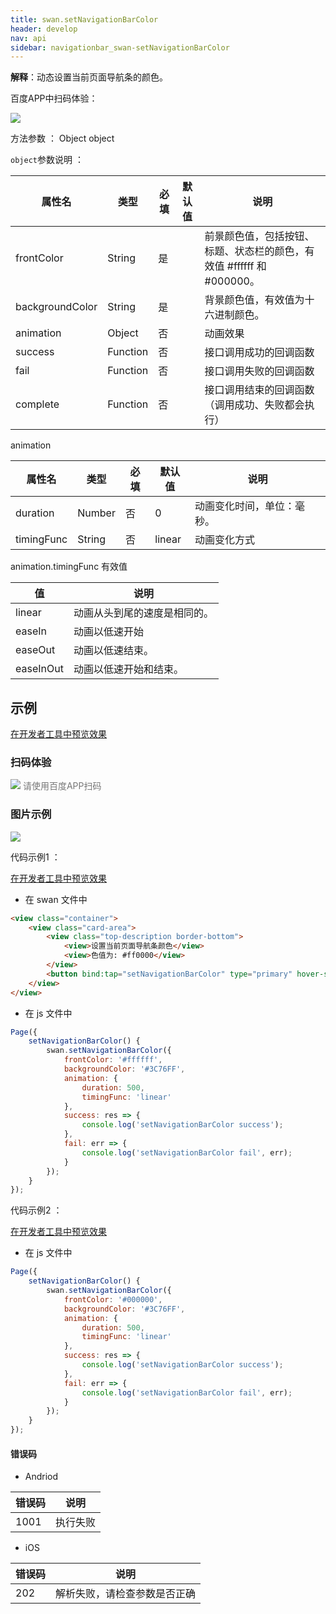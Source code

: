 ```yaml
---
title: swan.setNavigationBarColor
header: develop
nav: api
sidebar: navigationbar_swan-setNavigationBarColor
---
```


 
**解释**：动态设置当前页面导航条的颜色。

 百度APP中扫码体验： 

<img src=" https://b.bdstatic.com/miniapp/assets/images/doc_demo/setNavigationBarColor.png"  class="demo-qrcode-image" />

 方法参数 ： Object object

 `object`参数说明 ：

|属性名 |类型  |必填 | 默认值 |说明|
|---- | ---- | ---- | ----|----|
|frontColor | String|  是  | | 前景颜色值，包括按钮、标题、状态栏的颜色，有效值 #ffffff 和 #000000。|
|backgroundColor| String | 是  | | 背景颜色值，有效值为十六进制颜色。|
|animation  | Object  |否  | | 动画效果|
|success |Function  |  否 | |  接口调用成功的回调函数|
|fail|    Function |   否  | | 接口调用失败的回调函数|
|complete|    Function |   否   | |接口调用结束的回调函数（调用成功、失败都会执行）|

 animation 

|属性名 |类型  |必填 | 默认值 |说明|
|---- | ---- | ---- | ----|----|
| duration|Number | 否  |0|动画变化时间，单位：毫秒。|
|timingFunc|String | 否  |linear| 动画变化方式  |

 animation.timingFunc 有效值 

|值  | 说明|
| ---- |---- |
|linear|  动画从头到尾的速度是相同的。|
|easeIn | 动画以低速开始|
|easeOut |动画以低速结束。|
|easeInOut  | 动画以低速开始和结束。|

<!--  success返回参数说明 ：

|参数名 |类型  |说明|
|---- | ---- |---- |
|errMsg | String  |调用结果| -->

## 示例

<a href="swanide://fragment/dcaee8cc80556c6096c0f550d3292da41573018260749" title="在开发者工具中预览效果" target="_self">在开发者工具中预览效果</a>

### 扫码体验

<div class='scan-code-container'>
    <img src="https://b.bdstatic.com/miniapp/assets/images/doc_demo/abortDownloadFile.png" class="demo-qrcode-image" />
    <font color=#777 12px>请使用百度APP扫码</font>
</div>

###  图片示例  
<div class="m-doc-custom-examples">
    <div class="m-doc-custom-examples-correct">
        <img src="https://b.bdstatic.com/miniapp/image/setNavigationBarColor.gif">
    </div>
    <div class="m-doc-custom-examples-correct">
        <img src=" ">
    </div>
    <div class="m-doc-custom-examples-correct">
        <img src=" ">
    </div>     
</div>

 代码示例1 ：

<a href="swanide://fragment/dace5658a19b604ff4d62d0c760fb7351574136817988" title="在开发者工具中预览效果" target="_self">在开发者工具中预览效果</a>

* 在 swan 文件中

```html
<view class="container">
    <view class="card-area">
        <view class="top-description border-bottom">
            <view>设置当前页面导航条颜色</view>
            <view>色值为: #ff0000</view>
        </view>
        <button bind:tap="setNavigationBarColor" type="primary" hover-stop-propagation="true">点击设置</button>
    </view>
</view>
```

* 在 js 文件中

```js
Page({
    setNavigationBarColor() {
        swan.setNavigationBarColor({
            frontColor: '#ffffff',
            backgroundColor: '#3C76FF',
            animation: {
                duration: 500,
                timingFunc: 'linear'
            },
            success: res => {
                console.log('setNavigationBarColor success');
            },
            fail: err => {
                console.log('setNavigationBarColor fail', err);
            }
        });
    }
});
```

 代码示例2 ：

<a href="swanide://fragment/47a5315cec46d13b001064d0d919933d1575225061501" title="在开发者工具中预览效果" target="_self">在开发者工具中预览效果</a>

* 在 js 文件中

```js
Page({
    setNavigationBarColor() {
        swan.setNavigationBarColor({
            frontColor: '#000000',
            backgroundColor: '#3C76FF',
            animation: {
                duration: 500,
                timingFunc: 'linear'
            },
            success: res => {
                console.log('setNavigationBarColor success');
            },
            fail: err => {
                console.log('setNavigationBarColor fail', err);
            }
        });
    }
});
```

#### 错误码

* Andriod

|错误码|说明|
|--|--|
|1001|执行失败     |

* iOS

|错误码|说明|
|--|--|
|202|解析失败，请检查参数是否正确   |
